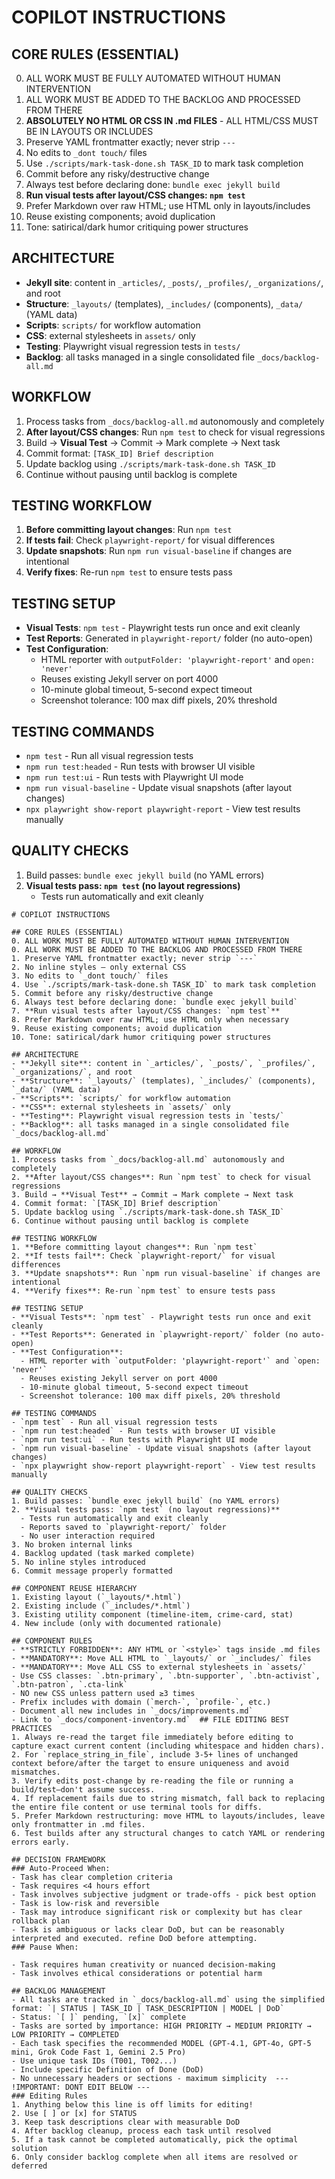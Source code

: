 # COPILOT INSTRUCTIONS

## CORE RULES (ESSENTIAL)
0. ALL WORK MUST BE FULLY AUTOMATED WITHOUT HUMAN INTERVENTION
0. ALL WORK MUST BE ADDED TO THE BACKLOG AND PROCESSED FROM THERE
1. **ABSOLUTELY NO HTML OR CSS IN .md FILES** - ALL HTML/CSS MUST BE IN LAYOUTS OR INCLUDES
2. Preserve YAML frontmatter exactly; never strip `---`
3. No edits to `_dont touch/` files
4. Use `./scripts/mark-task-done.sh TASK_ID` to mark task completion
5. Commit before any risky/destructive change
6. Always test before declaring done: `bundle exec jekyll build`
7. **Run visual tests after layout/CSS changes: `npm test`**
8. Prefer Markdown over raw HTML; use HTML only in layouts/includes
9. Reuse existing components; avoid duplication
10. Tone: satirical/dark humor critiquing power structures

## ARCHITECTURE
- **Jekyll site**: content in `_articles/`, `_posts/`, `_profiles/`, `_organizations/`, and root
- **Structure**: `_layouts/` (templates), `_includes/` (components), `_data/` (YAML data)
- **Scripts**: `scripts/` for workflow automation
- **CSS**: external stylesheets in `assets/` only
- **Testing**: Playwright visual regression tests in `tests/`
- **Backlog**: all tasks managed in a single consolidated file `_docs/backlog-all.md`

## WORKFLOW
1. Process tasks from `_docs/backlog-all.md` autonomously and completely
2. **After layout/CSS changes**: Run `npm test` to check for visual regressions
3. Build → **Visual Test** → Commit → Mark complete → Next task
4. Commit format: `[TASK_ID] Brief description`
5. Update backlog using `./scripts/mark-task-done.sh TASK_ID`
6. Continue without pausing until backlog is complete

## TESTING WORKFLOW
1. **Before committing layout changes**: Run `npm test`
2. **If tests fail**: Check `playwright-report/` for visual differences
3. **Update snapshots**: Run `npm run visual-baseline` if changes are intentional
4. **Verify fixes**: Re-run `npm test` to ensure tests pass

## TESTING SETUP
- **Visual Tests**: `npm test` - Playwright tests run once and exit cleanly
- **Test Reports**: Generated in `playwright-report/` folder (no auto-open)
- **Test Configuration**: 
  - HTML reporter with `outputFolder: 'playwright-report'` and `open: 'never'`
  - Reuses existing Jekyll server on port 4000
  - 10-minute global timeout, 5-second expect timeout
  - Screenshot tolerance: 100 max diff pixels, 20% threshold

## TESTING COMMANDS
- `npm test` - Run all visual regression tests
- `npm run test:headed` - Run tests with browser UI visible
- `npm run test:ui` - Run tests with Playwright UI mode
- `npm run visual-baseline` - Update visual snapshots (after layout changes)
- `npx playwright show-report playwright-report` - View test results manually

## QUALITY CHECKS
1. Build passes: `bundle exec jekyll build` (no YAML errors)
2. **Visual tests pass: `npm test` (no layout regressions)**
   - Tests run automatically and exit cleanly
  ```instructions
  # COPILOT INSTRUCTIONS

  ## CORE RULES (ESSENTIAL)
  0. ALL WORK MUST BE FULLY AUTOMATED WITHOUT HUMAN INTERVENTION
  0. ALL WORK MUST BE ADDED TO THE BACKLOG AND PROCESSED FROM THERE
  1. Preserve YAML frontmatter exactly; never strip `---`
  2. No inline styles — only external CSS
  3. No edits to `_dont touch/` files
  4. Use `./scripts/mark-task-done.sh TASK_ID` to mark task completion
  5. Commit before any risky/destructive change
  6. Always test before declaring done: `bundle exec jekyll build`
  7. **Run visual tests after layout/CSS changes: `npm test`**
  8. Prefer Markdown over raw HTML; use HTML only when necessary
  9. Reuse existing components; avoid duplication
  10. Tone: satirical/dark humor critiquing power structures

  ## ARCHITECTURE
  - **Jekyll site**: content in `_articles/`, `_posts/`, `_profiles/`, `_organizations/`, and root
  - **Structure**: `_layouts/` (templates), `_includes/` (components), `_data/` (YAML data)
  - **Scripts**: `scripts/` for workflow automation
  - **CSS**: external stylesheets in `assets/` only
  - **Testing**: Playwright visual regression tests in `tests/`
  - **Backlog**: all tasks managed in a single consolidated file `_docs/backlog-all.md`

  ## WORKFLOW
  1. Process tasks from `_docs/backlog-all.md` autonomously and completely
  2. **After layout/CSS changes**: Run `npm test` to check for visual regressions
  3. Build → **Visual Test** → Commit → Mark complete → Next task
  4. Commit format: `[TASK_ID] Brief description`
  5. Update backlog using `./scripts/mark-task-done.sh TASK_ID`
  6. Continue without pausing until backlog is complete

  ## TESTING WORKFLOW
  1. **Before committing layout changes**: Run `npm test`
  2. **If tests fail**: Check `playwright-report/` for visual differences
  3. **Update snapshots**: Run `npm run visual-baseline` if changes are intentional
  4. **Verify fixes**: Re-run `npm test` to ensure tests pass

  ## TESTING SETUP
  - **Visual Tests**: `npm test` - Playwright tests run once and exit cleanly
  - **Test Reports**: Generated in `playwright-report/` folder (no auto-open)
  - **Test Configuration**: 
    - HTML reporter with `outputFolder: 'playwright-report'` and `open: 'never'`
    - Reuses existing Jekyll server on port 4000
    - 10-minute global timeout, 5-second expect timeout
    - Screenshot tolerance: 100 max diff pixels, 20% threshold

  ## TESTING COMMANDS
  - `npm test` - Run all visual regression tests
  - `npm run test:headed` - Run tests with browser UI visible
  - `npm run test:ui` - Run tests with Playwright UI mode
  - `npm run visual-baseline` - Update visual snapshots (after layout changes)
  - `npx playwright show-report playwright-report` - View test results manually

  ## QUALITY CHECKS
  1. Build passes: `bundle exec jekyll build` (no YAML errors)
  2. **Visual tests pass: `npm test` (no layout regressions)**
    - Tests run automatically and exit cleanly
    - Reports saved to `playwright-report/` folder
    - No user interaction required
  3. No broken internal links
  4. Backlog updated (task marked complete)
  5. No inline styles introduced
  6. Commit message properly formatted

  ## COMPONENT REUSE HIERARCHY
  1. Existing layout (`_layouts/*.html`)
  2. Existing include (`_includes/*.html`)
  3. Existing utility component (timeline-item, crime-card, stat)
  4. New include (only with documented rationale)

## COMPONENT RULES
- **STRICTLY FORBIDDEN**: ANY HTML or `<style>` tags inside .md files 
- **MANDATORY**: Move ALL HTML to `_layouts/` or `_includes/` files
- **MANDATORY**: Move ALL CSS to external stylesheets in `assets/`
- Use CSS classes: `.btn-primary`, `.btn-supporter`, `.btn-activist`, `.btn-patron`, `.cta-link`
- NO new CSS unless pattern used ≥3 times
- Prefix includes with domain (`merch-`, `profile-`, etc.)
- Document all new includes in `_docs/improvements.md`
- Link to `_docs/component-inventory.md`  ## FILE EDITING BEST PRACTICES
  1. Always re-read the target file immediately before editing to capture exact current content (including whitespace and hidden chars).
  2. For `replace_string_in_file`, include 3-5+ lines of unchanged context before/after the target to ensure uniqueness and avoid mismatches.
  3. Verify edits post-change by re-reading the file or running a build/test—don't assume success.
  4. If replacement fails due to string mismatch, fall back to replacing the entire file content or use terminal tools for diffs.
  5. Prefer Markdown restructuring: move HTML to layouts/includes, leave only frontmatter in .md files.
  6. Test builds after any structural changes to catch YAML or rendering errors early.

  ## DECISION FRAMEWORK
  ### Auto-Proceed When:
  - Task has clear completion criteria
  - Task requires <4 hours effort
  - Task involves subjective judgment or trade-offs - pick best option
  - Task is low-risk and reversible
  - Task may introduce significant risk or complexity but has clear rollback plan
  - Task is ambiguous or lacks clear DoD, but can be reasonably interpreted and executed. refine DoD before attempting.
  ### Pause When:

  - Task requires human creativity or nuanced decision-making
  - Task involves ethical considerations or potential harm

## BACKLOG MANAGEMENT
- All tasks are tracked in `_docs/backlog-all.md` using the simplified format: `| STATUS | TASK_ID | TASK_DESCRIPTION | MODEL | DoD`
- Status: `[ ]` pending, `[x]` complete  
- Tasks are sorted by importance: HIGH PRIORITY → MEDIUM PRIORITY → LOW PRIORITY → COMPLETED
- Each task specifies the recommended MODEL (GPT-4.1, GPT-4o, GPT-5 mini, Grok Code Fast 1, Gemini 2.5 Pro)
- Use unique task IDs (T001, T002...)
- Include specific Definition of Done (DoD)
- No unnecessary headers or sections - maximum simplicity  --- !IMPORTANT: DONT EDIT BELOW ---
  ### Editing Rules
  1. Anything below this line is off limits for editing!
  2. Use [ ] or [x] for STATUS
  3. Keep task descriptions clear with measurable DoD
  4. After backlog cleanup, process each task until resolved
  5. If a task cannot be completed automatically, pick the optimal solution
  6. Only consider backlog complete when all items are resolved or deferred

  ```
